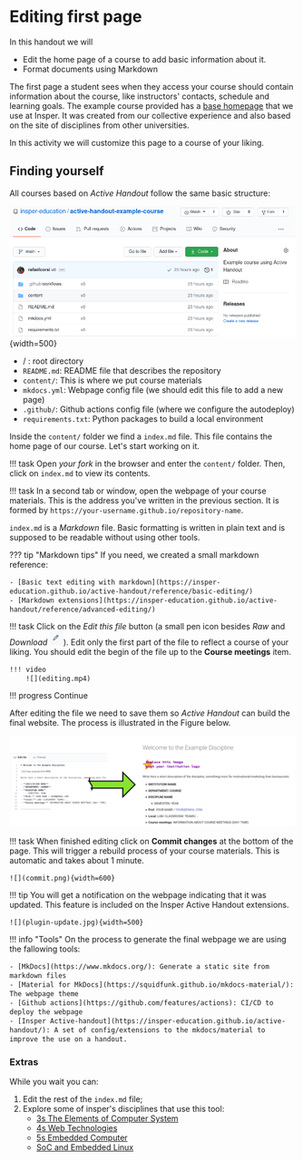 # Editing first page

In this handout we will

* Edit the home page of a course to add basic information about it.
* Format documents using Markdown

The first page a student sees when they access your course should contain information about the course, like instructors' contacts, schedule and learning goals. The example course provided has a [base homepage](https://insper-education.github.io/active-handout-example-course/) that we use at Insper. It was created from our collective experience and also based on the site of disciplines from other universities.

In this activity we will customize this page to a course of your liking. 

## Finding yourself

All courses based on *Active Handout* follow the same basic structure:

![](files.png){width=500}

- / : root directory
- `README.md`: README file that describes the repository
- `content/`: This is where we put course materials
- `mkdocs.yml`: Webpage config file (we should edit this file to add a new page)
- `.github/`: Github actions config file (where we configure the autodeploy)
- `requirements.txt`: Python packages to build a local environment

Inside the `content/` folder we find a `index.md` file. This file contains the home page of our course. Let's start working on it.

!!! task
    Open *your fork* in the browser and enter the `content/` folder. Then, click on `index.md` to view its contents.

!!! task 
    In a second tab or window, open the webpage of your course materials. This is the address you've written in the previous section. It is formed by `https://your-username.github.io/repository-name`.

`index.md` is a *Markdown* file. Basic formatting is written in plain text and is supposed to be readable without using other tools. 

??? tip "Markdown tips"
    If you need, we created a small markdown reference:
    
    - [Basic text editing with markdown](https://insper-education.github.io/active-handout/reference/basic-editing/)
    - [Markdown extensions](https://insper-education.github.io/active-handout/reference/advanced-editing/)


!!! task
    Click on the *Edit this file* button (a small pen icon besides *Raw* and *Download* ![](pen.png)). Edit only the first part of the file to reflect a course of your liking. You should edit the begin of the file up to the **Course meetings** item.

    !!! video
        ![](editing.mp4)

!!! progress
    Continue

After editing the file we need to save them so *Active Handout* can build the final website. The process is illustrated in the Figure below.

![](md2web.png)


!!! task
    When finished editing click on **Commit changes** at the bottom of the page. This will trigger a rebuild process of your course materials. This is automatic and takes about 1 minute.

    ![](commit.png){width=600}


!!! tip
    You will get a notification on the webpage indicating that it was updated. This feature is included on the Insper Active Handout extensions.
    
    ![](plugin-update.jpg){width=500}


!!! info "Tools"
    On the process to generate the final webpage we are using the fallowing tools:
    
    - [MkDocs](https://www.mkdocs.org/): Generate a static site from markdown files
    - [Material for MkDocs](https://squidfunk.github.io/mkdocs-material/): The webpage theme 
    - [Github actions](https://github.com/features/actions): CI/CD to deploy the webpage
    - [Insper Active-handout](https://insper-education.github.io/active-handout/): A set of config/extensions to the mkdocs/material to improve the use on a handout.
    

### Extras

While you wait you can:

1. Edit the rest of the `index.md` file;
1. Explore some of insper's disciplines that use this tool:
    - [3s The Elements of Computer System](https://insper.github.io/Z01.1/)
    - [4s Web Technologies](https://toshikurauchi.github.io/tecweb/)
    - [5s Embedded Computer](https://insper.github.io/ComputacaoEmbarcada/)
    - [SoC and Embedded Linux](https://insper.github.io/Embarcados-Avancados/)
